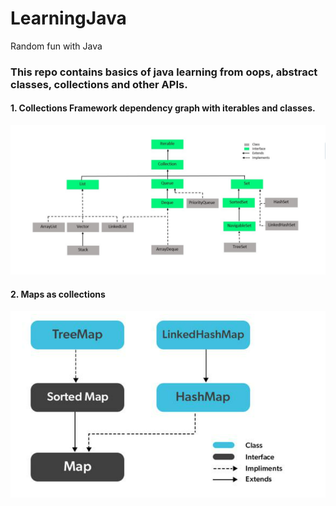 # LearningJava
Random fun with Java
### This repo contains basics of java learning from oops, abstract classes, collections and other APIs.
<b><h4> 1. Collections Framework dependency graph with iterables and classes.</h4>
<img src="media/1.png">

<b><h4> 2. Maps as collections </h4>
<img src="media/4.png">



